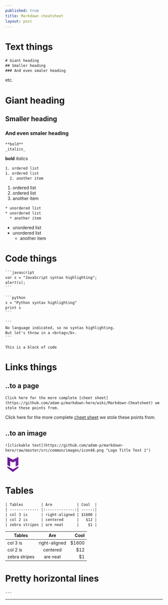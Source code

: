 ```yaml
---
published: true
title: Markdown cheatsheet
layout: post
---
```


# Text things

```no-highlight
# Giant heading
## Smaller heading
### And even smaler heading
```
etc.


# Giant heading
## Smaller heading
### And even smaler heading


```no-highlight
**bold** 
_italics_
```

**bold** 
_italics_


```no-highlight
1. ordered list
1. ordered list
  2. another item
```

1. ordered list
1. ordered list
  2. another item

```no-highlight
* unordered list
* unordered list
  * another item
```

* unordered list
* unordered list
  * another item



# Code things

<pre lang="no-highlight"><code>```javascript
var s = "JavaScript syntax highlighting";
alert(s);
```
 
```python
s = "Python syntax highlighting"
print s
```
 
```
No language indicated, so no syntax highlighting. 
But let's throw in a &lt;b&gt;tag&lt;/b&gt;.
```
</code></pre>

```
This is a block of code
```


# Links things

## ..to a page

```no-highlight
Click here for the more complete [cheet sheet](https://github.com/adam-p/markdown-here/wiki/Markdown-Cheatsheet) we stole these points from.
```

Click here for the more complete [cheet sheet](https://github.com/adam-p/markdown-here/wiki/Markdown-Cheatsheet) we stole these points from.

## ..to an image

```no-highlight
![clickable text](https://github.com/adam-p/markdown-here/raw/master/src/common/images/icon48.png "Logo Title Text 1")
```

![clickable text](https://github.com/adam-p/markdown-here/raw/master/src/common/images/icon48.png "Logo Title Text 1")

# Tables

```no-highlight
| Tables        | Are           | Cool  |
| ------------- |:-------------:| -----:|
| col 3 is      | right-aligned | $1600 |
| col 2 is      | centered      |   $12 |
| zebra stripes | are neat      |    $1 |
```

| Tables        | Are           | Cool  |
| ------------- |:-------------:| -----:|
| col 3 is      | right-aligned | $1600 |
| col 2 is      | centered      |   $12 |
| zebra stripes | are neat      |    $1 |

# Pretty horizontal lines

```
--- 
```

--- 
